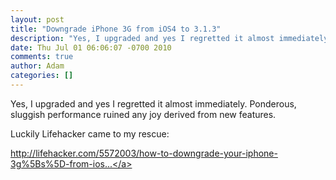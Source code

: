 ```yaml
---
layout: post
title: "Downgrade iPhone 3G from iOS4 to 3.1.3"
description: "Yes, I upgraded and yes I regretted it almost immediately. Ponderous, sluggish performance ruined any joy derived from new features. Luckily Lifehacker came to my rescue: http://lifehacker.com/5572003/how-to-downgrade-your-iphone-3g%5Bs%5D-from-io..."
date: Thu Jul 01 06:06:07 -0700 2010
comments: true
author: Adam
categories: []
---
```


Yes, I upgraded and yes I regretted it almost immediately. Ponderous, sluggish performance ruined any joy derived from new features. <p /> Luckily Lifehacker came to my rescue: <p /> <a href="http://lifehacker.com/5572003/how-to-downgrade-your-iphone-3g%5Bs%5D-from-ios-4-to-ios-313">http://lifehacker.com/5572003/how-to-downgrade-your-iphone-3g%5Bs%5D-from-ios...</a>